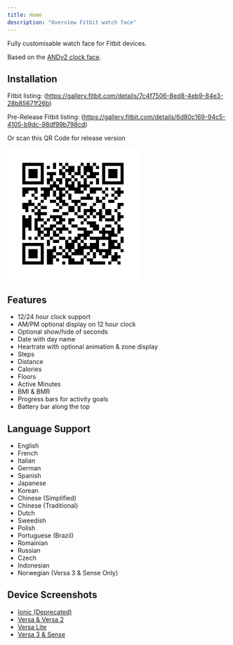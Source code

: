 ```yaml
---
title: Home
description: "Overview Fitbit watch face"
---
```


Fully customisable watch face for Fitbit devices.

Based on the [ANDv2 clock face](https://github.com/ahsandar/ANDv2).

## Installation

Fitbit listing: (https://gallery.fitbit.com/details/7c4f7506-8ed8-4eb9-84e3-28b85671f26b)

Pre-Release Fitbit listing: (https://gallery.fitbit.com/details/6d80c169-94c5-4105-b9dc-98df99b798cd)

Or scan this QR Code for release version

![QRCode](images/QR.png)

## Features

* 12/24 hour clock support
* AM/PM optional display on 12 hour clock
* Optional show/hide of seconds
* Date with day name
* Heartrate with optional animation & zone display
* Steps
* Distance
* Calories
* Floors
* Active Minutes
* BMI & BMR
* Progress bars for activity goals
* Battery bar along the top

## Language Support

* English
* French
* Italian
* German
* Spanish
* Japanese
* Korean
* Chinese (Simplified)
* Chinese (Traditional)
* Dutch
* Sweedish
* Polish
* Portuguese (Brazil)
* Romainian
* Russian
* Czech
* Indonesian
* Norwegian (Versa 3 & Sense Only)

## Device Screenshots

* [Ionic (Deprecated)](screenshots/348x250)
* [Versa & Versa 2](screenshots/300x300)
* [Versa Lite](screenshots/300x300-lite)
* [Versa 3 & Sense](screenshots/336x336)

